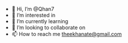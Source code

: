 - 👋 Hi, I’m @Qhan7
- 👀 I’m interested in 
- 🌱 I’m currently learning 
- 💞️ I’m looking to collaborate on
- 📫 How to reach me theekhanate@gmail.com

<!---
Qhan7/Qhan7 is a ✨ special ✨ repository because its `README.md` (this file) appears on your GitHub profile.
You can click the Preview link to take a look at your changes.
--->
